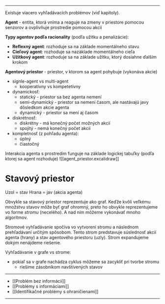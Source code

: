 ***********
Existuje viacero vyhľadávacích problémov (viď kapitoly).

**Agent** - entita, ktorá vníma a reaguje na zmeny v priestore pomocou senzorov a ovplivňuje prostredie pomocou akcií

**Typy agentov podľa racionality** (podľa užitku a penalizácie):
- **Reflexný agent**: rozhoduje sa na základe momentálneho stavu
- **Cieľový agent**: rozhoduje sa nazáklade momentálneho cieľa
- **Užitkový agent**: rozhoduje sa na základe užítku, ktorý dosiahne ďalším krokom

**Agentový priestor** - priestor, v ktorom sa agent pohybuje (vykonáva akcie)
- signle-agent vs multi-agent
	- kooperatívny vs kompetetívny
- dynamickosť:
	- statický - priestor sa bez agenta nemení
	- semi-dynamický - priestor sa nemení časom, ale nastávajú javy dôsledkom akcie agenta
	- dynamický - priestor sa mení aj časom
- diskrétnosť:
	- diskrétny - má konečný počet možných akcií
	- spojitý - nemá konečný počet akcií
- kompletnosť (z pohľadu agenta):
	- úplný
	- čiastočný

Interakcia agenta s prostredím funguje na základe logickej tabuľky (podľa ktorej sa agent rozhoduje)
![[agent_priestor.excalidraw]]

# Stavový priestor
Uzol = stav
Hrana = jav (akcia agenta)

Obvykle sa stavový priestor reprezentuje ako graf. Keďže kvôli veľkému množstvu stavov môže byť graf ohromný, preto ho obvykle reprezentujeme vo forme *stromu* (necelého). A nad ním môžeme vykonávať mnoho algoritmov.

Stromové vyhľadávanie spočíva vo vytvorení stromu a následnom prehľadávaní určitým spôsobom.
Tento strom predstavuje súslednosť akcií agenta (hrany) a stav agentového priestoru (uzly).
Strom expandujeme dokým nenájdeme riešenie.

Vyhľadávanie v grafe vs strome:
- pokiaľ sa v grafe nachádza cyklus môžeme sa zacykliť pri tvorbe stromu
	- riešime zásobníkom navštívených stavov







---
- [[Problém bez informácií]]
- [[Problémy s informáciami]]
- [[Identifikačné problémy s ohraničienami]]
---